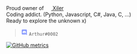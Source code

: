 Proud owner of [<img src="https://xiler.net/favicon.ico" height="16px" width="16px"> Xiler](https://xiler.net)  
Coding addict. (Python, Javascript, C#, Java, C, ...)  
Ready to explore the unknown x)  
  
  
> <img src="https://raw.githubusercontent.com/Arthurdw/Arthurdw/master/discord.webp" height="18px" width="18px"> `Arthur#0002`

[![GitHub metrics](https://metrics.lecoq.io/Arthurdw?languages=1&pagespeed=1&isocalendar=1&gists=1&followup=1&pagespeed.detailed=true&isocalendar.duration=half-year)](https://metrics.lecoq.io/Arthurdw?languages=1&pagespeed=1&isocalendar=1&gists=1&followup=1&pagespeed.detailed=true&isocalendar.duration=half-year)
